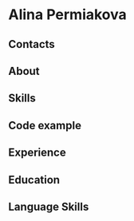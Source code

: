 # Alina Permiakova
## Contacts
## About
## Skills
## Code example
## Experience
## Education
## Language Skills
